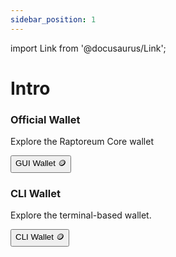 ```yaml
---
sidebar_position: 1
---
```

import Link from '@docusaurus/Link';

# Intro

<div class="container">
  <div class="row">
    <div class="col col--4">    
    <div class="card-demo">
        <div class="card">
            <div class="card__header">
            <h3>Official Wallet</h3>
            </div>
            <div class="card__body">
            <p>
                Explore the Raptoreum Core wallet
            </p>
            </div>
            <div class="card__footer">
            <Link to="/docs/wallet/gui-wallet/quick-start">
            <button class="button button--primary button--block">GUI Wallet 🪙</button>
            </Link>
            </div>
        </div>
        </div>
    </div>
    <div class="col col--4">
        <div class="card-demo">
        <div class="card">
            <div class="card__header">
            <h3>CLI Wallet</h3>
            </div>
            <div class="card__body">
            <p>
                Explore the terminal-based wallet.
            </p>
            </div>
            <div class="card__footer">
            <Link to="/docs/wallet/cli-wallet/quick-start">
            <button class="button button--primary button--block">CLI Wallet 🪙</button>
            </Link>
            </div>
        </div>
        </div>    
    </div>
  </div>
</div>
